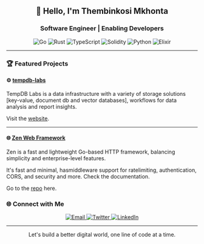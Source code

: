 <h2 align="center">👋 Hello, I'm Thembinkosi Mkhonta</h2>
<h3 align="center">Software Engineer | Enabling Developers</h3>

<p align="center">
  <img src="https://img.shields.io/badge/Go-00ADD8?style=for-the-badge&logo=go&logoColor=white" alt="Go">
  <img src="https://img.shields.io/badge/Rust-000000?style=for-the-badge&logo=rust&logoColor=white" alt="Rust">
  <img src="https://img.shields.io/badge/TypeScript-3178C6?style=for-the-badge&logo=typescript&logoColor=white" alt="TypeScript"/>
  <img src="https://img.shields.io/badge/Solidity-363636?style=for-the-badge&logo=solidity&logoColor=white" alt="Solidity">
  <img src="https://img.shields.io/badge/Python-3776AB?style=for-the-badge&logo=python&logoColor=white" alt="Python">
  <img src="https://img.shields.io/badge/Elixir-4B275F?style=for-the-badge&logo=elixir&logoColor=white" alt="Elixir">
</p>

---

### 🏆 Featured Projects

#### ⚙️ [tempdb-labs](beta.tempdb.xyz)

TempDB Labs is a data infrastructure with a variety of storage solutions [key-value, document db and vector databases], workflows for data analysis and report insights. 

Visit the [website](https://beta.tempdb.xyz).

---

#### 🌐 [Zen Web Framework](#)

Zen is a fast and lightweight Go-based HTTP framework, balancing simplicity and enterprise-level features.

It's fast and minimal, hasmiddleware support for ratelimiting, authentication, CORS, and security and more. Check the documentation.

Go to the [repo](https://github.com/ThembinkosiThemba/zen) here.

### 🌐 Connect with Me

<p align="center">
  <a href="mailto:thembinkosimkhonta01@gmail.com">
    <img src="https://img.shields.io/badge/Email-D14836?style=for-the-badge&logo=gmail&logoColor=white" alt="Email">
  </a>
  <a href="https://twitter.com/thembinkosi_rs" target="_blank">
    <img src="https://img.shields.io/badge/Twitter-1DA1F2?style=for-the-badge&logo=twitter&logoColor=white" alt="Twitter">
  </a>
  <a href="https://www.linkedin.com/in/thembinkosi-mkhonta-b19812213/" target="_blank">
    <img src="https://img.shields.io/badge/LinkedIn-0077B5?style=for-the-badge&logo=linkedin&logoColor=white" alt="LinkedIn">
  </a>
</p>

<!-- --- -->

<!-- ### 📈 GitHub Stats

<p align="center">
  <img src="https://github-readme-stats.vercel.app/api?username=ThembinkosiThemba&show_icons=true&theme=radical" alt="GitHub Stats">
  <img src="https://github-readme-streak-stats.herokuapp.com?user=ThembinkosiThemba&theme=radical&hide_border=true" alt="GitHub Streak">
</p> -->

---

<p align="center">
  Let's build a better digital world, one line of code at a time.
</p>
